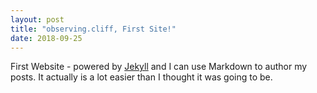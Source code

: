 ```yaml
---
layout: post
title: "observing.cliff, First Site!"
date: 2018-09-25
---
```


First Website - powered by [Jekyll](http://jekyllrb.com) and I can use Markdown to author my posts. It actually is a lot easier than I thought it was going to be.
